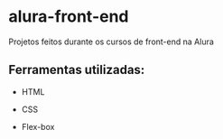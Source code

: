 # alura-front-end
Projetos feitos durante os cursos de front-end na Alura

## Ferramentas utilizadas:

* HTML

* CSS

* Flex-box